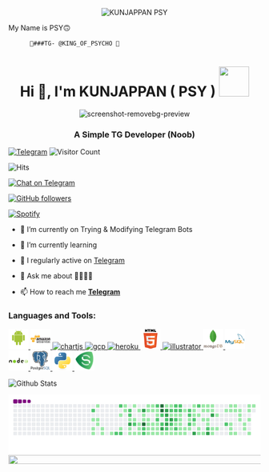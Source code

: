    <p align="center"> 
  <img src="https://telegra.ph/file/773a8cc8877d74c99476c.jpg" alt="KUNJAPPAN PSY"> </p> 
            My Name is PSY🙃  

          🔵###TG- @KING_OF_PSYCHO 🔵 
<h1 align="center">Hi 👋, I'm KUNJAPPAN ( PSY ) <img 
src="https://telegra.ph/file/ddf389fd2c2fbbf1be4e1.jpg" width="60" height="60"> </h1> 
    <p align="center"> 
   <img 
src="https://i.ibb.co/wpjkRQS/screenshot-removebg-preview.png" alt="screenshot-removebg-preview" alt="Angel Image"> 
</p> 
<h3 align="center">A Simple TG Developer 
(Noob)</h3>

[![Telegram](https://img.shields.io/badge/telegram-1b77FF.svg?style=for-the-badge&logo=telegram)](https://telegram.dog/king_of_psycho) 
![Visitor Count](https://profile-counter.glitch.me/{kunjappan-psy}/count.svg)

![Hits](https://hits.seeyoufarm.com/api/count/incr/badge.svg?url=https://github.com/Kunjappan-PSY/)

[![Chat on Telegram](https://img.shields.io/badge/Chat%20on-Telegram-brightgreen.svg)](https://telegram.dog/king_of_psycho)

[![GitHub followers](https://img.shields.io/github/followers/kunjappan-PSY.svg?style=social&label=Followers&maxAge=2592000)](https://github.com/Kunjappan-psy?tab=followers)

[![Spotify](https://novatorem.vercel.app/api/spotify)](https://spotify.com/) 

- 🔭 I’m currently on Trying & Modifying Telegram Bots 

- 🌱 I’m currently learning 

- 📝 I regularly active on [Telegram](https://telegram.dog/king_of_psycho)

- 💬 Ask me about 👲😁😁😁 

- 📫 How to reach me  [**Telegram**](https://telegram.dog/king_of_psycho)

<h3 align="left">Languages and Tools:</h3>
<p align="left"> <a href="https://developer.android.com" target="_blank"> <img src="https://raw.githubusercontent.com/devicons/devicon/master/icons/android/android-original-wordmark.svg" alt="android" width="40" height="40"/> </a> <a href="https://aws.amazon.com" target="_blank"> <img src="https://raw.githubusercontent.com/devicons/devicon/master/icons/amazonwebservices/amazonwebservices-original-wordmark.svg" alt="aws" width="40" height="40"/> </a> <a href="https://www.chartjs.org" target="_blank"> <img src="https://www.chartjs.org/media/logo-title.svg" alt="chartjs" width="40" height="40"/> </a> <a href="https://cloud.google.com" target="_blank"> <img src="https://www.vectorlogo.zone/logos/google_cloud/google_cloud-icon.svg" alt="gcp" width="40" height="40"/> </a> <a href="https://heroku.com" target="_blank"> <img src="https://www.vectorlogo.zone/logos/heroku/heroku-icon.svg" alt="heroku" width="40" height="40"/> </a> <a href="https://www.w3.org/html/" target="_blank"> <img src="https://raw.githubusercontent.com/devicons/devicon/master/icons/html5/html5-original-wordmark.svg" alt="html5" width="40" height="40"/> </a> <a href="https://www.adobe.com/in/products/illustrator.html" target="_blank"> <img src="https://www.vectorlogo.zone/logos/adobe_illustrator/adobe_illustrator-icon.svg" alt="illustrator" width="40" height="40"/> </a> <a href="https://www.mongodb.com/" target="_blank"> <img src="https://raw.githubusercontent.com/devicons/devicon/master/icons/mongodb/mongodb-original-wordmark.svg" alt="mongodb" width="40" height="40"/> </a> <a href="https://www.mysql.com/" target="_blank"> <img src="https://raw.githubusercontent.com/devicons/devicon/master/icons/mysql/mysql-original-wordmark.svg" alt="mysql" width="40" height="40"/> </a> <a href="https://nodejs.org" target="_blank"> <img src="https://raw.githubusercontent.com/devicons/devicon/master/icons/nodejs/nodejs-original-wordmark.svg" alt="nodejs" width="40" height="40"/> </a> <a href="https://www.postgresql.org" target="_blank"> <img src="https://raw.githubusercontent.com/devicons/devicon/master/icons/postgresql/postgresql-original-wordmark.svg" alt="postgresql" width="40" height="40"/> </a> <a href="https://www.python.org" target="_blank"> <img src="https://raw.githubusercontent.com/devicons/devicon/master/icons/python/python-original.svg" alt="python" width="40" height="40"/> </a> <a href="https://scully.io/" target="_blank"> <img src="https://raw.githubusercontent.com/scullyio/scully/main/assets/logos/SVG/scullyio-icon.svg" alt="scully" width="40" height="40"/> </a> </p>

![Github Stats](https://github-readme-stats.vercel.app/api?username=kunjappan-PSY&show_icons=true&bg_color=40,0f0101,f41111&title_color=140101f&text_color=140101)

![snake gif](https://github.com/kunjappan-PSY/kunjappan-PSY/blob/main/snake.gif) 
<img src="https://user-images.githubusercontent.com/73097560/115834477-dbab4500-a447-11eb-908a-139a6edaec5c.gif" width="1002" height="18"> </h1>

